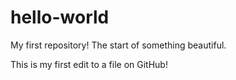 # hello-world
My first repository! The start of something beautiful.

This is my first edit to a file on GitHub!
